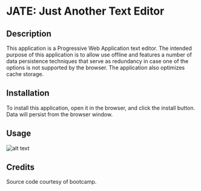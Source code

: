 # JATE: Just Another Text Editor

## Description

This application is a Progressive Web Application text editor. The intended purpose of this application is to allow use offline and features a number of data persistence techniques that serve as redundancy in case one of the options is not supported by the browser. The application also optimizes cache storage.


## Installation

To install this application, open it in the browser, and click the install button. Data will persist from the browser window.

## Usage

 ![alt text](assets/images/screenshot.png)

## Credits

Source code courtesy of bootcamp.